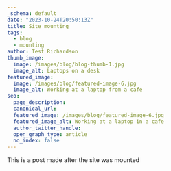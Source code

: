 ```yaml
---
_schema: default
date: "2023-10-24T20:50:13Z"
title: Site mounting
tags:
  - blog
  - mounting
author: Test Richardson
thumb_image:
  image: /images/blog/blog-thumb-1.jpg
  image_alt: Laptops on a desk
featured_image:
  image: /images/blog/featured-image-6.jpg
  image_alt: Working at a laptop from a cafe
seo:
  page_description:
  canonical_url:
  featured_image: /images/blog/featured-image-6.jpg
  featured_image_alt: Working at a laptop in a cafe
  author_twitter_handle:
  open_graph_type: article
  no_index: false
---
```

This is a post made after the site was mounted